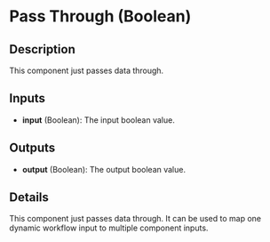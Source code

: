 # Pass Through (Boolean)

## Description
This component just passes data through.

## Inputs
* **input** (Boolean): The input boolean value.

## Outputs
* **output** (Boolean): The output boolean value.

## Details
This component just passes data through. It can be used to map one dynamic workflow input to multiple component inputs.